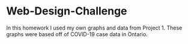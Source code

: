 # Web-Design-Challenge
In this homework I used my own graphs and data from Project 1. These graphs were based off of COVID-19 case data in Ontario.
